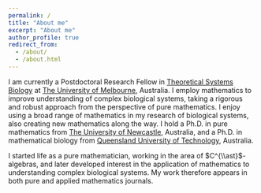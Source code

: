 ```yaml
---
permalink: /
title: "About me"
excerpt: "About me"
author_profile: true
redirect_from: 
  - /about/
  - /about.html
---
```


I am currently a Postdoctoral Research Fellow in [Theoretical Systems Biology](https://www.theosysbio.com/) at [The University of Melbourne](https://www.unimelb.edu.au/), Australia. I employ mathematics to improve understanding of complex biological systems, taking a rigorous and robust approach from the perspective of pure mathematics. I enjoy using a broad range of mathematics in my research of biological systems, also creating new mathematics along the way. I hold a Ph.D. in pure mathematics from [The University of Newcastle](https://www.newcastle.edu.au/), Australia, and a Ph.D. in mathematical biology from [Queensland University of Technology](https://www.qut.edu.au/), Australia.

I started life as a pure mathematician, working in the area of $C^{\\ast}$-algebras, and later developed interest in the application of mathematics to understanding complex biological systems. My work therefore appears in both pure and applied mathematics journals.

